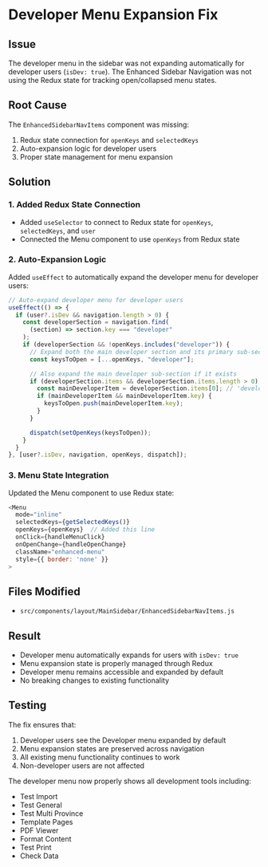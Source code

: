 # Developer Menu Expansion Fix

## Issue

The developer menu in the sidebar was not expanding automatically for developer users (`isDev: true`). The Enhanced Sidebar Navigation was not using the Redux state for tracking open/collapsed menu states.

## Root Cause

The `EnhancedSidebarNavItems` component was missing:

1. Redux state connection for `openKeys` and `selectedKeys`
2. Auto-expansion logic for developer users
3. Proper state management for menu expansion

## Solution

### 1. Added Redux State Connection

- Added `useSelector` to connect to Redux state for `openKeys`, `selectedKeys`, and `user`
- Connected the Menu component to use `openKeys` from Redux state

### 2. Auto-Expansion Logic

Added `useEffect` to automatically expand the developer menu for developer users:

```javascript
// Auto-expand developer menu for developer users
useEffect(() => {
  if (user?.isDev && navigation.length > 0) {
    const developerSection = navigation.find(
      (section) => section.key === "developer"
    );
    if (developerSection && !openKeys.includes("developer")) {
      // Expand both the main developer section and its primary sub-section
      const keysToOpen = [...openKeys, "developer"];

      // Also expand the main developer sub-section if it exists
      if (developerSection.items && developerSection.items.length > 0) {
        const mainDeveloperItem = developerSection.items[0]; // 'developer-main'
        if (mainDeveloperItem && mainDeveloperItem.key) {
          keysToOpen.push(mainDeveloperItem.key);
        }
      }

      dispatch(setOpenKeys(keysToOpen));
    }
  }
}, [user?.isDev, navigation, openKeys, dispatch]);
```

### 3. Menu State Integration

Updated the Menu component to use Redux state:

```javascript
<Menu
  mode="inline"
  selectedKeys={getSelectedKeys()}
  openKeys={openKeys}  // Added this line
  onClick={handleMenuClick}
  onOpenChange={handleOpenChange}
  className="enhanced-menu"
  style={{ border: 'none' }}
>
```

## Files Modified

- `src/components/layout/MainSidebar/EnhancedSidebarNavItems.js`

## Result

- Developer menu automatically expands for users with `isDev: true`
- Menu expansion state is properly managed through Redux
- Developer menu remains accessible and expanded by default
- No breaking changes to existing functionality

## Testing

The fix ensures that:

1. Developer users see the Developer menu expanded by default
2. Menu expansion states are preserved across navigation
3. All existing menu functionality continues to work
4. Non-developer users are not affected

The developer menu now properly shows all development tools including:

- Test Import
- Test General
- Test Multi Province
- Template Pages
- PDF Viewer
- Format Content
- Test Print
- Check Data
